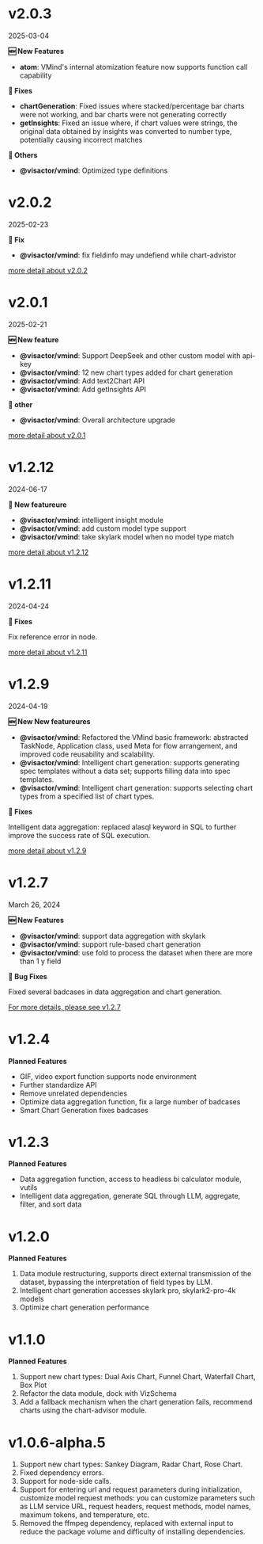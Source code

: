 # v2.0.3

2025-03-04

**🆕 New Features**

- **atom**: VMind's internal atomization feature now supports function call capability

**🔖 Fixes**

- **chartGeneration**: Fixed issues where stacked/percentage bar charts were not working, and bar charts were not generating correctly
- **getInsights**: Fixed an issue where, if chart values were strings, the original data obtained by insights was converted to number type, potentially causing incorrect matches

**🔖 Others**

- **@visactor/vmind**: Optimized type definitions

# v2.0.2

2025-02-23


**🔖 Fix**

- **@visactor/vmind**: fix fieldinfo may undefiend while chart-advistor

[more detail about v2.0.2](https://github.com/VisActor/VMind/releases/tag/v2.0.2)

# v2.0.1

2025-02-21


**🆕 New feature**

- **@visactor/vmind**: Support DeepSeek and other custom model with api-key
- **@visactor/vmind**: 12 new chart types added for chart generation
- **@visactor/vmind**: Add text2Chart API
- **@visactor/vmind**: Add getInsights API

**🔖 other**

- **@visactor/vmind**: Overall architecture upgrade


[more detail about v2.0.1](https://github.com/VisActor/VMind/releases/tag/v2.0.1)

# v1.2.12

2024-06-17


**🔖 New featureure**

- **@visactor/vmind**: intelligent insight module
- **@visactor/vmind**: add custom model type support
- **@visactor/vmind**: take skylark model when no model type match

[more detail about v1.2.12](https://github.com/VisActor/VMind/releases/tag/v1.2.12)

# v1.2.11

2024-04-24


**🐛 Fixes**

Fix reference error in node.

[more detail about v1.2.11](https://github.com/VisActor/VMind/releases/tag/v1.2.11)

# v1.2.9

2024-04-19


**🆕 New New featureures**

- **@visactor/vmind**: Refactored the VMind basic framework: abstracted TaskNode, Application class, used Meta for flow arrangement, and improved code reusability and scalability.
- **@visactor/vmind**: Intelligent chart generation: supports generating spec templates without a data set; supports filling data into spec templates.
- **@visactor/vmind**: Intelligent chart generation: supports selecting chart types from a specified list of chart types.

**🐛 Fixes**

Intelligent data aggregation: replaced alasql keyword in SQL to further improve the success rate of SQL execution.

[more detail about v1.2.9](https://github.com/VisActor/VMind/releases/tag/v1.2.9)


# v1.2.7

March 26, 2024

**🆕 New Features**

- **@visactor/vmind**: support data aggregation with skylark
- **@visactor/vmind**: support rule-based chart generation
- **@visactor/vmind**: use fold to process the dataset when there are more than 1 y field

**🐛 Bug Fixes**

Fixed several badcases in data aggregation and chart generation.

[For more details, please see v1.2.7](https://github.com/VisActor/VMind/releases/tag/v1.2.7)

# v1.2.4

**Planned Features**

- GIF, video export function supports node environment
- Further standardize API
- Remove unrelated dependencies
- Optimize data aggregation function, fix a large number of badcases
- Smart Chart Generation fixes badcases

# v1.2.3

**Planned Features**

- Data aggregation function, access to headless bi calculator module, vutils
- Intelligent data aggregation, generate SQL through LLM, aggregate, filter, and sort data

# v1.2.0

**Planned Features**

1. Data module restructuring, supports direct external transmission of the dataset, bypassing the interpretation of field types by LLM.
2. Intelligent chart generation accesses skylark pro, skylark2-pro-4k models
3. Optimize chart generation performance

# v1.1.0

**Planned Features**

1. Support new chart types: Dual Axis Chart, Funnel Chart, Waterfall Chart, Box Plot
2. Refactor the data module, dock with VizSchema
3. Add a fallback mechanism when the chart generation fails, recommend charts using the chart-advisor module.

# v1.0.6-alpha.5

1. Support new chart types: Sankey Diagram, Radar Chart, Rose Chart.
2. Fixed dependency errors.
3. Support for node-side calls.
4. Support for entering url and request parameters during initialization, customize model request methods: you can customize parameters such as LLM service URL, request headers, request methods, model names, maximum tokens, and temperature, etc.
5. Removed the ffmpeg dependency, replaced with external input to reduce the package volume and difficulty of installing dependencies.

